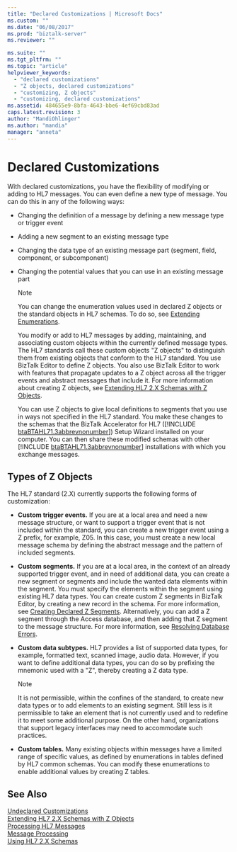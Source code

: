 ```yaml
---
title: "Declared Customizations | Microsoft Docs"
ms.custom: ""
ms.date: "06/08/2017"
ms.prod: "biztalk-server"
ms.reviewer: ""

ms.suite: ""
ms.tgt_pltfrm: ""
ms.topic: "article"
helpviewer_keywords: 
  - "declared customizations"
  - "Z objects, declared customizations"
  - "customizing, Z objects"
  - "customizing, declared customizations"
ms.assetid: 484655e9-8bfa-4643-bbe6-4ef69cbd83ad
caps.latest.revision: 3
author: "MandiOhlinger"
ms.author: "mandia"
manager: "anneta"
---
```

# Declared Customizations
With declared customizations, you have the flexibility of modifying or adding to HL7 messages. You can even define a new type of message. You can do this in any of the following ways:  
  
- Changing the definition of a message by defining a new message type or trigger event  
  
- Adding a new segment to an existing message type  
  
- Changing the data type of an existing message part (segment, field, component, or subcomponent)  
  
- Changing the potential values that you can use in an existing message part  
  
  > [!NOTE]
  >  You can change the enumeration values used in declared Z objects or the standard objects in HL7 schemas. To do so, see [Extending Enumerations](../../adapters-and-accelerators/accelerator-hl7/extending-enumerations.md).  
  
  You modify or add to HL7 messages by adding, maintaining, and associating custom objects within the currently defined message types. The HL7 standards call these custom objects "Z objects" to distinguish them from existing objects that conform to the HL7 standard. You use BizTalk Editor to define Z objects. You also use BizTalk Editor to work with features that propagate updates to a Z object across all the trigger events and abstract messages that include it. For more information about creating Z objects, see [Extending HL7 2.X Schemas with Z Objects](../../adapters-and-accelerators/accelerator-hl7/extending-hl7-2-x-schemas-with-z-objects.md).  
  
  You can use Z objects to give local definitions to segments that you use in ways not specified in the HL7 standard. You make these changes to the schemas that the BizTalk Accelerator for HL7 ([!INCLUDE [btaBTAHL71.3abbrevnonumber](../../includes/btabtahl71-3abbrevnonumber-md.md)]) Setup Wizard installed on your computer. You can then share these modified schemas with other [!INCLUDE [btaBTAHL71.3abbrevnonumber](../../includes/btabtahl71-3abbrevnonumber-md.md)] installations with which you exchange messages.  
  
## Types of Z Objects  
 The HL7 standard (2.X) currently supports the following forms of customization:  
  
-   **Custom trigger events.** If you are at a local area and need a new message structure, or want to support a trigger event that is not included within the standard, you can create a new trigger event using a Z prefix, for example, Z05. In this case, you must create a new local message schema by defining the abstract message and the pattern of included segments.  
  
-   **Custom segments.** If you are at a local area, in the context of an already supported trigger event, and in need of additional data, you can create a new segment or segments and include the wanted data elements within the segment. You must specify the elements within the segment using existing HL7 data types. You can create custom Z segments in BizTalk Editor, by creating a new record in the schema. For more information, see [Creating Declared Z Segments](../../adapters-and-accelerators/accelerator-hl7/creating-declared-z-segments.md). Alternatively, you can add a Z segment through the Access database, and then adding that Z segment to the message structure. For more information, see [Resolving Database Errors](../../adapters-and-accelerators/accelerator-hl7/resolving-database-errors.md).  
  
-   **Custom data subtypes.** HL7 provides a list of supported data types, for example, formatted text, scanned image, audio data. However, if you want to define additional data types, you can do so by prefixing the mnemonic used with a "Z", thereby creating a Z data type.  
  
    > [!NOTE]
    >  It is not permissible, within the confines of the standard, to create new data types or to add elements to an existing segment. Still less is it permissible to take an element that is not currently used and to redefine it to meet some additional purpose. On the other hand, organizations that support legacy interfaces may need to accommodate such practices.  
  
-   **Custom tables.** Many existing objects within messages have a limited range of specific values, as defined by enumerations in tables defined by HL7 common schemas. You can modify these enumerations to enable additional values by creating Z tables.  
  
## See Also  
 [Undeclared Customizations](../../adapters-and-accelerators/accelerator-hl7/undeclared-customizations.md)   
 [Extending HL7 2.X Schemas with Z Objects](../../adapters-and-accelerators/accelerator-hl7/extending-hl7-2-x-schemas-with-z-objects.md)   
 [Processing HL7 Messages](../../adapters-and-accelerators/accelerator-hl7/processing-hl7-messages.md)   
 [Message Processing](../../adapters-and-accelerators/accelerator-hl7/message-processing.md)   
 [Using HL7 2.X Schemas](../../adapters-and-accelerators/accelerator-hl7/using-hl7-2-x-schemas.md)